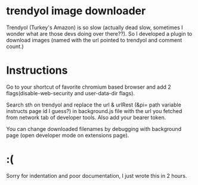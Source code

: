 # trendyol image downloader

Trendyol (Turkey's Amazon) is so slow (actually dead slow, sometimes I wonder what are those devs doing over there??). So I developed a plugin to download images (named with the url pointed to trendyol and comment count.)


# Instructions 
Go to your shortcut of favorite chromium based browser and add 2 flags(disable-web-security and user-data-dir flags).

Search sth on trendyol and replace the url & urlRest (&pi= path variable instructs page id I guess?) in background.js file with the url you fetched from network tab of developer tools. Also add your bearer token.

You can change downloaded filenames by debugging with background page (open developer mode on extensions page). 

# :(
Sorry for indentation and poor documentation, I just wrote this in 2 hours.
